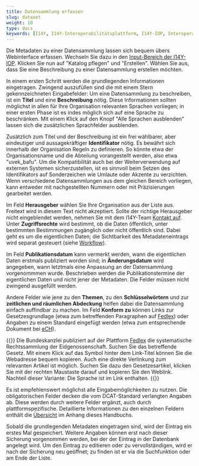 ```yaml
---
title: Datensammlung erfassen
slug: dataset
weight: 10
type: docs
keywords: [I14Y, I14Y-Interoperabilitätsplattform, I14Y-IOP, Interoperabilität, Datensammlung, Dataset, Erfassen, Erfassung, Inventar, Katalog]
---
```


Die Metadaten zu einer Datensammlung lassen sich bequem übers Webinterface erfassen. Wechseln Sie dazu in den [Input-Bereich der I14Y-IOP](https://input.i14y.admin.ch). Klicken Sie nun auf "Katalog pflegen" und "Erstellen". Wählen Sie aus, dass Sie eine Beschreibung zu einer Datensammlung erstellen möchten. 

In einem ersten Schritt werden die grundlegenden Informationen eingetragen. Zwingend auszufüllen sind die mit einem Stern gekennzeichneten Eingabefelder: Um eine Datensammlung zu beschreiben, ist ein __Titel__ und eine __Beschreibung__ nötig. Diese Informationen sollten möglichst in allen für Ihre Organisation relevanten Sprachen vorliegen; in einer ersten Phase ist es indes möglich sich auf eine Sprache zu beschränken. Mit einem Klick auf den Knopf "Alle Sprachen ausblenden" lassen sich die zusätzlichen Sprachfelder ausblenden. 

Zusätzlich zum Titel und der Beschreibung ist ein frei wählbarer, aber eindeutiger und aussagekräftiger __Identifikator__ nötig. Es bewährt sich innerhalb der Organisation Regeln zu definieren. So könnte etwa der Organisationsname und die Abteilung vorangestellt werden, also etwa "uvek_bafu". Um die Kompatibilität auch bei der Weiterverwendung auf externen Systemen sicherzustellen, ist es sinnvoll beim Setzen des Identifikators auf Sonderzeichen wie Umlaute oder Akzente zu verzichten. Wenn verschiedene Datensammlungen aus dem gleichen Bereich vorliegen, kann entweder mit nachgestellten Nummern oder mit Präzisierungen gearbeitet werden.

Im Feld __Herausgeber__ wählen Sie Ihre Organisation aus der Liste aus. Freitext wird in diesem Text nicht akzeptiert. Sollte der richtige Herausgeber nicht eingeblendet werden, nehmen Sie mit dem I14Y-Team [Kontakt auf](mailto:i14y@bfs.admin.ch). Unter __Zugriffsrechte__ wird bestimmt, ob die Daten öffentlich, unter bestimmten Bestimmungen zugänglich oder nicht öffentlich sind. Dabei geht es um die eigentlichen Daten; die Sichtbarkeit des Metadateneintrags wird separat gesteuert (siehe [Workflow](/de/2_rollen_prozesse/arbeitsablauf)).

Im Feld __Publikationsdatum__ kann vermerkt werden, wann die eigentlichen Daten erstmals publiziert worden sind; in __Änderungsdatum__ wird angegeben, wann letztmals eine Anpassung an der Datensammlung vorgenommmen wurde. Beschrieben werden die Publikationstermine der eigentlichen Daten und nicht jener der Metadaten. Die Felder müssen nicht zwingend ausgefüllt werden. 

Andere Felder wie jene zu den __Themen__, zu den __Schlüsselwörtern__ und zur __zeitlichen und räumlichen Abdeckung__ helfen dabei die Datensammlung einfach auffindbar zu machen. Im Feld __Konform zu__ können Links zur Gesetzesgrundlage (etwa zum betreffenden Paragraphen auf [Fedlex](https://www.fedlex.admin.ch/)) oder Angaben zu einem Standard eingefügt werden (etwa zum entsprechende Dokument bei [eCH](https://ech.swiss)). 

{{<alert title="So verlinken Sie direkt zu einem Paragraphen auf Fedlex" color="success">}}
Die Bundeskanzlei publiziert auf der Plattform [Fedlex](https://www.fedlex.admin.ch) die systematische Rechtssammlung der Eidgenossenschaft. Suchen Sie das betreffende Gesetz. Mit einem Klick auf das Symbol hinter dem Link-Titel können Sie die Webadresse bequem kopieren. Auch eine direkte Verlinkung zum relevanten Artikel ist möglich. Suchen Sie dazu den Gesetzesartikel, klicken Sie mit der rechten Maustaste darauf und kopieren Sie den Weblink. Nachteil dieser Variante: Die Sprache ist im Link enthalten. 
{{</alert>}}

Es ist empfehlenswert möglichst alle Eingabemöglichkeiten zu nutzen. Die obligatorischen Felder decken die vom DCAT-Standard verlangten Angaben ab. Diese werden durch weitere Felder ergänzt, auch durch plattformspezifische. Detaillierte Informationen zu den einzelnen Feldern enthält die [Übersicht](/de/6_anhang/eingabefelder) im Anhang dieses Handbuchs.

Sobald die grundlegenden Metadaten eingetragen sind, wird der Eintrag ein erstes Mal gespeichert. Weitere Angaben können erst nach dieser Sicherung vorgenommen werden, bei der der Eintrag in der Datenbank angelegt wird. Um den Eintrag zu editieren oder zu vervollständigen, wird er nach der Sicherung neu geöffnet; zu finden ist er via die Suchfunktion oder am Ende der Liste. 